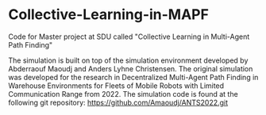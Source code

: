 # Collective-Learning-in-MAPF
Code for Master project at SDU called "Collective Learning in Multi-Agent Path Finding" 

The simulation is built on top of the simulation environment developed by Abderraouf Maoudj and Anders Lyhne Christensen. The original simulation was developed for the research in Decentralized Multi-Agent Path Finding in Warehouse Environments for Fleets of Mobile Robots with Limited Communication Range from 2022. The simulation code is found at the following git repository: https://github.com/Amaoudj/ANTS2022.git
